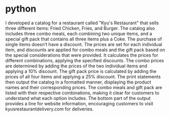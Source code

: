 # python
I developed a catalog for a restaurant called "Kyu's Restaurant" that sells three different items: Fried Chicken, Fries, and Burger. The catalog also includes three combo meals, each combining two unique items, and a special gift pack that contains all three items plus a Coke. The purchase of single items doesn’t have a discount. The prices are set for each individual item, and discounts are applied for combo meals and the gift pack based on the special considerations that were provided. It calculates the prices for different combinations, applying the specified discounts. The combo prices are determined by adding the prices of the two individual items and applying a 10% discount. The gift pack price is calculated by adding the prices of all four items and applying a 25% discount. The print statements then output the catalog in a formatted manner, displaying the product names and their corresponding prices. The combo meals and gift pack are listed with their respective combinations, making it clear for customers to understand what each option includes. The bottom part of the output provides a line for website information, encouraging customers to visit kyusrestaurantdelivery.com for deliveries. 
